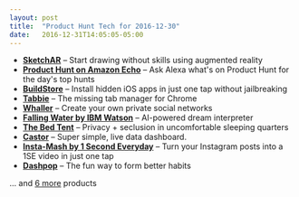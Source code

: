 ```yaml
---
layout: post
title:  "Product Hunt Tech for 2016-12-30"
date:   2016-12-31T14:05:05-05:00
---
```


* **[SketchAR](https://www.producthunt.com/posts/sketchar?utm_campaign=producthunt-api&utm_medium=api&utm_source=Application%3A+Daily+Digest+RSS+%28ID%3A+3202%29)** – Start drawing without skills using augmented reality
* **[Product Hunt on Amazon Echo](https://www.producthunt.com/posts/product-hunt-on-amazon-echo?utm_campaign=producthunt-api&utm_medium=api&utm_source=Application%3A+Daily+Digest+RSS+%28ID%3A+3202%29)** – Ask Alexa what's on Product Hunt for the day's top hunts
* **[BuildStore](https://www.producthunt.com/posts/buildstore?utm_campaign=producthunt-api&utm_medium=api&utm_source=Application%3A+Daily+Digest+RSS+%28ID%3A+3202%29)** – Install hidden iOS apps in just one tap without jailbreaking
* **[Tabbie](https://www.producthunt.com/posts/tabbie-2?utm_campaign=producthunt-api&utm_medium=api&utm_source=Application%3A+Daily+Digest+RSS+%28ID%3A+3202%29)** – The missing tab manager for Chrome
* **[Whaller](https://www.producthunt.com/posts/whaller?utm_campaign=producthunt-api&utm_medium=api&utm_source=Application%3A+Daily+Digest+RSS+%28ID%3A+3202%29)** – Create your own private social networks
* **[Falling Water by IBM Watson](https://www.producthunt.com/posts/falling-water-by-ibm-watson?utm_campaign=producthunt-api&utm_medium=api&utm_source=Application%3A+Daily+Digest+RSS+%28ID%3A+3202%29)** – AI-powered dream interpreter
* **[The Bed Tent](https://www.producthunt.com/posts/the-bed-tent?utm_campaign=producthunt-api&utm_medium=api&utm_source=Application%3A+Daily+Digest+RSS+%28ID%3A+3202%29)** – Privacy + seclusion in uncomfortable sleeping quarters
* **[Castor](https://www.producthunt.com/posts/castor?utm_campaign=producthunt-api&utm_medium=api&utm_source=Application%3A+Daily+Digest+RSS+%28ID%3A+3202%29)** – Super simple, live data dashboard.
* **[Insta-Mash by 1 Second Everyday](https://www.producthunt.com/posts/insta-mash-by-1-second-everyday?utm_campaign=producthunt-api&utm_medium=api&utm_source=Application%3A+Daily+Digest+RSS+%28ID%3A+3202%29)** – Turn your Instagram posts into a 1SE video in just one tap
* **[Dashpop](https://www.producthunt.com/posts/dashpop?utm_campaign=producthunt-api&utm_medium=api&utm_source=Application%3A+Daily+Digest+RSS+%28ID%3A+3202%29)** – The fun way to form better habits

… and [6 more](https://www.producthunt.com/tech) products